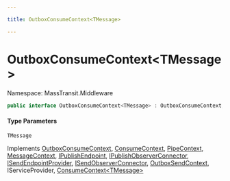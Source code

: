 ```yaml
---

title: OutboxConsumeContext<TMessage>

---
```


# OutboxConsumeContext\<TMessage\>

Namespace: MassTransit.Middleware

```csharp
public interface OutboxConsumeContext<TMessage> : OutboxConsumeContext, ConsumeContext, PipeContext, MessageContext, IPublishEndpoint, IPublishObserverConnector, ISendEndpointProvider, ISendObserverConnector, OutboxSendContext, IServiceProvider, ConsumeContext<TMessage>
```

#### Type Parameters

`TMessage`<br/>

Implements [OutboxConsumeContext](../masstransit-middleware/outboxconsumecontext), [ConsumeContext](../../masstransit-abstractions/masstransit/consumecontext), [PipeContext](../../masstransit-abstractions/masstransit/pipecontext), [MessageContext](../../masstransit-abstractions/masstransit/messagecontext), [IPublishEndpoint](../../masstransit-abstractions/masstransit/ipublishendpoint), [IPublishObserverConnector](../../masstransit-abstractions/masstransit/ipublishobserverconnector), [ISendEndpointProvider](../../masstransit-abstractions/masstransit/isendendpointprovider), [ISendObserverConnector](../../masstransit-abstractions/masstransit/isendobserverconnector), [OutboxSendContext](../masstransit-middleware/outboxsendcontext), IServiceProvider, [ConsumeContext\<TMessage\>](../../masstransit-abstractions/masstransit/consumecontext-1)

